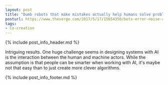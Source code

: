 ```yaml
---
layout: post
title: "Dumb robots that make mistakes actually help humans solve problems"
posturl: https://www.theverge.com/2017/5/17/15654350/bots-error-noise-collective-behavior-decision-making-science-puzzle
tags:
- Co-creation
---
```


{% include post_info_header.md %}

Intriguing results. One huge challenge seems in designing systems with AI is the interaction between the human and machine actors. While the assumption is that people can be smarter when working with AI, it's maybe not that easy than to just create more clever algorithms.

<!--more-->
{% include post_info_footer.md %}
